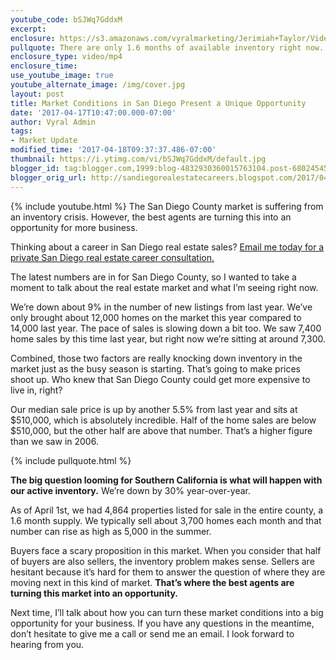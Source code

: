 ```yaml
---
youtube_code: bSJWq7GddxM
excerpt:
enclosure: https://s3.amazonaws.com/vyralmarketing/Jerimiah+Taylor/Videos/San+Diego/2017/Market+Conditions+in+San+Diego+Present+an+Unique+Opportunity+-+San+Diego+Real+Estate+Career.mp4
pullquote: There are only 1.6 months of available inventory right now.
enclosure_type: video/mp4
enclosure_time:
use_youtube_image: true
youtube_alternate_image: /img/cover.jpg
layout: post
title: Market Conditions in San Diego Present a Unique Opportunity
date: '2017-04-17T10:47:00.000-07:00'
author: Vyral Admin
tags:
- Market Update
modified_time: '2017-04-18T09:37:37.486-07:00'
thumbnail: https://i.ytimg.com/vi/bSJWq7GddxM/default.jpg
blogger_id: tag:blogger.com,1999:blog-4832930360015763104.post-6802454558368693412
blogger_orig_url: http://sandiegorealestatecareers.blogspot.com/2017/04/market-conditions-in-san-diego-present.html
---
```

{% include youtube.html %}
The San Diego County market is suffering from an inventory crisis. However, the best agents are turning this into an opportunity for more business.

Thinking about a career in San Diego real estate sales?
<a href="mailto:JTaylor@kw.com">Email me today for a private San Diego real estate career consultation.</a>

The latest numbers are in for San Diego County, so I wanted to take a moment to talk about the real estate market and what I’m seeing right now.

We’re down about 9% in the number of new listings from last year. We’ve only brought about 12,000 homes on the market this year compared to 14,000 last year. The pace of sales is slowing down a bit too. We saw 7,400 home sales by this time last year, but right now we’re sitting at around 7,300.

Combined, those two factors are really knocking down inventory in the market just as the busy season is starting. That’s going to make prices shoot up. Who knew that San Diego County could get more expensive to live in, right?

Our median sale price is up by another 5.5% from last year and sits at $510,000, which is absolutely incredible. Half of the home sales are below $510,000, but the other half are above that number. That’s a higher figure than we saw in 2006.

{% include pullquote.html %}

**The big question looming for Southern California is what will happen with our active inventory.** We’re down by 30% year-over-year.

As of April 1st, we had 4,864 properties listed for sale in the entire county, a 1.6 month supply. We typically sell about 3,700 homes each month and that number can rise as high as 5,000 in the summer.

Buyers face a scary proposition in this market. When you consider that half of buyers are also sellers, the inventory problem makes sense. Sellers are hesitant because it’s hard for them to answer the question of where they are moving next in this kind of market. **That’s where the best agents are turning this market into an opportunity.**

Next time, I’ll talk about how you can turn these market conditions into a big opportunity for your business. If you have any questions in the meantime, don’t hesitate to give me a call or send me an email. I look forward to hearing from you.
